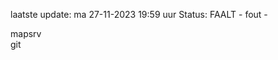 laatste update: 
ma 27-11-2023 19:59   uur 
Status: FAALT - fout - 
<div class="service R">mapsrv</div><div class="service R">git</div>